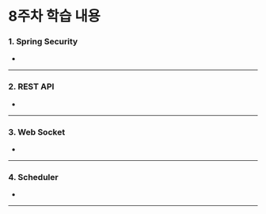 # 8주차 학습 내용

### 1. Spring Security
  + 
---
### 2. REST API
  + 
---
### 3. Web Socket
  + 
---
### 4. Scheduler
  + 
---
